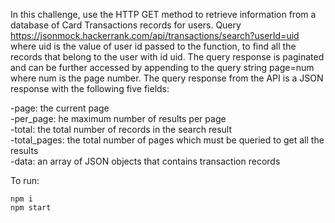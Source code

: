 In this challenge, use the HTTP GET method to retrieve information from a database of Card Transactions records for users. Query https://jsonmock.hackerrank.com/api/transactions/search?userId=uid where uid is the value of user id passed to the function, to find all the records that belong to the user with id uid. The query response is paginated and can be further accessed by appending to the query string page=num where num is the page number. The query response from the API is a JSON response with the following five fields:
 
 -page: the current page  
 -per_page: he maximum number of results per page  
 -total: the total number of records in the search result  
 -total_pages: the total number of pages which must be queried to get all the results  
 -data: an array of JSON objects that contains transaction records  

To run:

```
npm i  
npm start
```